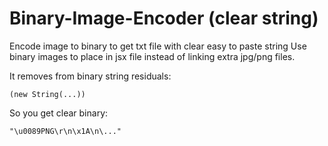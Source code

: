 # Binary-Image-Encoder (clear string)
Encode image to binary to get txt file with clear easy to paste string
Use binary images to place in jsx file instead of linking extra jpg/png files. 

It removes from binary string residuals:
```
(new String(...))
```
So you get clear binary: 
```
"\u0089PNG\r\n\x1A\n\..."
```

